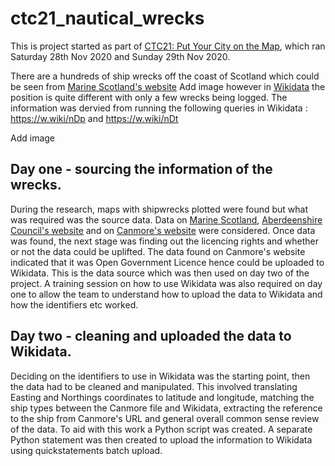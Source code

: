 # ctc21_nautical_wrecks

This is project started as part of [CTC21: Put Your City on the Map](https://github.com/CodeTheCity/CTC21), which ran Saturday 28th Nov 2020 and Sunday 29th Nov 2020.

There are a hundreds of ship wrecks off the coast of Scotland which could be seen from [Marine Scotland's website](https://marinescotland.atkinsgeospatial.com/nmpi/default.aspx?layers=577)
Add image
however in [Wikidata](https://www.wikidata.org/wiki/Wikidata:Main_Page) the position is quite different with only a few wrecks being logged. The information was dervied from running the following queries in Wikidata : https://w.wiki/nDp and https://w.wiki/nDt

Add image

## Day one - sourcing the information of the wrecks. 
During the research, maps with shipwrecks plotted were found but what was required was the source data.
Data on [Marine Scotland](http://marine.gov.scot/information/wrecks-hes), [Aberdeenshire Council's website](https://online.aberdeenshire.gov.uk/smrpub/master/search.aspx) and on [Canmore's website](http://portal.historicenvironment.scot/downloads/canmore) were considered. 
Once data was found, the next stage was finding out the licencing rights and whether or not the data could be uplifted. The data found on Canmore's website indicated that it was Open Government Licence hence could be uploaded to Wikidata. This is the data source which was then used on day two of the project. 
A training session on how to use Wikidata was also required on day one to allow the team to understand how to upload the data to Wikidata and how the identifiers etc worked.

## Day two - cleaning and uploaded the data to Wikidata. 
Deciding on the identifiers to use in Wikidata was the starting point, then the data had to be cleaned and manipulated. This involved translating Easting and Northings coordinates to latitude and longitude, matching the ship types between the Canmore file and Wikidata, extracting the reference to the ship from Canmore's URL and general overall common sense review of the data. To aid with this work a Python script was created. 
A separate Python statement was then created to upload the information to Wikidata using quickstatements batch upload. 



